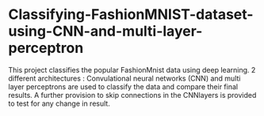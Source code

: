 # Classifying-FashionMNIST-dataset-using-CNN-and-multi-layer-perceptron

This project classifies the popular FashionMnist data using deep learning. 2 different architectures : Convulational neural networks (CNN) and multi layer perceptrons are used to classify the data and compare their final results. A further provision to skip connections in the CNNlayers is provided to test for any change in result.
